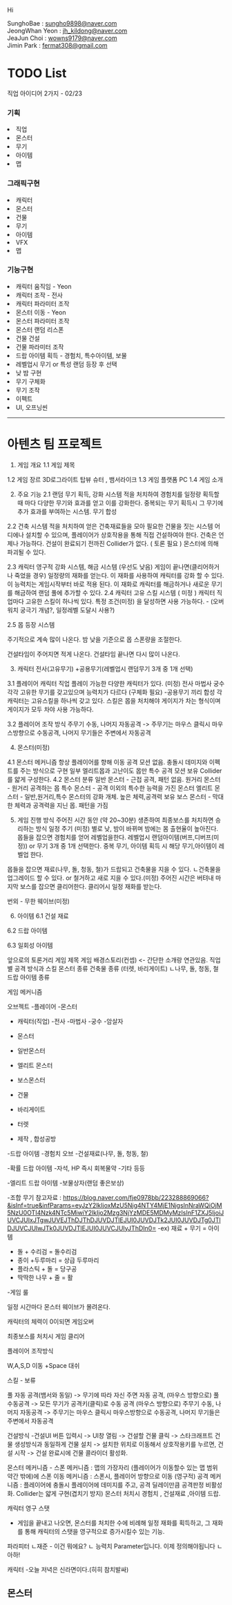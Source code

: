 Hi

SunghoBae : sungho9898@naver.com  
JeongWhan Yeon : jh_kildong@naver.com   
JeaJun Choi : wowns9179@naver.com  
Jimin Park : fermat308@gmail.com 

# TODO List
직업 아이디어 2가지 - 02/23

### 기획
<li> 직업
<li> 몬스터
<li> 무기
<li> 아이템
<li> 맵

### 그래픽구현
<li> 캐릭터
<li> 몬스터
<li> 건물
<li> 무기
<li> 아이템
<li> VFX
<li> 맵

### 기능구현
<li> 캐릭터 움직임 - Yeon 
<li> 캐릭터 조작 - 전사  
<li> 캐릭터 파라미터 조작  
<li> 몬스터 이동 - Yeon
<li> 몬스터 파라미터 조작
<li> 몬스터 랜덤 리스폰
<li> 건물 건설
<li> 건물 파라미터 조작
<li> 드랍 아이템 획득 - 경험치, 특수아이템, 보물 
<li> 레벨업시 무기 or 특성 랜덤 등장 후 선택
<li> 낮 밤 구현
<li> 무기 구체화
<li> 무기 조작
<li> 이펙트
<li> UI, 오프닝씬


---
# 아텐츠 팀 프로젝트
1. 게임 개요
1.1 게임 제목


1.2 게임 장르
3D로그라이트 탑뷰 슈터 , 뱀서라이크
1.3 게임 플랫폼
PC
1.4 게임 소개



2. 주요 기능
2.1 랜덤 무기 획득, 강화 시스템
적을 처치하여 경험치를 일정량 획득할때 마다 다양한 무기와 효과를 얻고 이를 강화한다.
중복되는 무기 획득시 그 무기에 추가 효과를 부여하는 시스템.
무기 합성

2.2 건축 시스템
적을 처치하여 얻은 건축재료들을 모아 필요한 건물을 짓는 시스템
어디에나 설치할 수 있으며, 플레이어가 상호작용을 통해 직접 건설하여야 한다.
건축은 언제나 가능하다.
건설이 완료되기 전까진 Collider가 없다. ( 토론 필요 )
몬스터에 의해 파괴될 수 있다.


2.3 캐릭터 영구적 강화 시스템, 해금 시스템 (우선도 낮음)
게임이 끝나면(클리어하거나 죽었을 경우)  일정량의 재화를 얻는다.
이 재화를 사용하여 캐릭터를 강화 할 수 있다. 이 능력치는 게임시작부터 바로 적용 된다.
이 재화로 캐릭터를 해금하거나 새로운 무기를 해금하여 랜덤 풀에 추가할 수 있다.
2.4 캐릭터 고유 스킬 시스템 ( 미정 )
캐릭터 직업마다 고유한 스킬이 하나씩 있다.
특정 조건(미정) 을 달성하면 사용 가능하다. - (오버워치 궁극기 개념?, 일정레벨 도달시 사용?)

2.5 몹 등장 시스템

주기적으로 계속 많이 나온다.
밤 낮을 기준으로 몹 스폰량을 조절한다.

건설타임이 주어지면 적게 나온다. 
건설타임 끝나면 다시 많이 나온다.

3. 캐릭터
전사(고유무기) +공용무기(레벨업시 랜덤무기 3개 중 1개 선택)

3.1 플레이어 캐릭터 직업
플레이 가능한 다양한 캐릭터가 있다.  (미정)
전사
마법사
궁수
각각 고유한 무기를 갖고있으며 능력치가 다르다 (구체화 필요)
-공용무기 끼리 합성
각 캐릭터는 고유스킬을 하나씩 갖고 있다. 스킬은 몹을 처치해야 게이지가 차는 형식이며 게이지가 모두 차야 사용 가능하다.

3.2 플레이어 조작 방식
주무기 수동, 나머지 자동공격 -> 주무기는 마우스 클릭시 마우스방향으로 수동공격, 나머지 무기들은 주변에서 자동공격


4. 몬스터(미정)

4.1 몬스터 메커니즘
항상 플레이어를 향해 이동
공격 모션 없음. 충돌시 데미지와 이펙트를 주는 방식으로 구현
일부 엘리트몹과 고난이도 몹만 특수 공격 모션 보유
Collider를 얇게 구성한다.
4.2 몬스터 분류
일반 몬스터 - 근접 공격, 패턴 없음.
원거리 몬스터 - 원거리 공격하는 몹
특수 몬스터 - 공격 이외의 특수한 능력을 가진 몬스터
엘리트 몬스터 - 일반,원거리,특수 몬스터의 강화 개체. 높은 체력,공격력 보유
보스 몬스터 - 막대한 체력과 공격력을 지닌 몹. 패턴을 가짐


5. 게임 진행 방식
주어진 시간 동안 (약 20~30분) 생존하여 최종보스를 처치하면 승리하는 방식 
일정 주기 (미정) 별로 낮, 밤이 바뀌며 밤에는 몸 출현율이 높아진다.
몹들을 잡으면 경험치를 얻어 레벨업을한다.
레벨업시 랜덤아이템(버프,디버프(미정)) or 무기 3개 중 1개 선택한다.
중복 무기, 아이템 획득 시 해당 무기,아이템이 레벨업 한다.
	

몹들을 잡으면 재료(나무, 돌, 청동, 철)가 드랍되고 건축물을 지을 수 있다.
	ㄴ건축물을 업그레이드 할 수 있다. or 철거하고 새로 지을 수 있다.(미정)
주어진 시간은 버텨내 마지막 보스를 잡으면 클리어한다.
클리어시 일정 재화를 받는다.

번외 - 무한 웨이브(미정)


6. 아이템
6.1 건설 재료

6.2 드랍 아이템

6.3 일회성 아이템

앞으로의 토론거리
	게임 제목
	게임 배경스토리(컨셉) <- 간단한 소개랑 연관있음.
	직업별 공격 방식과 스킬
	몬스터 종류
	건축물 종류 (터렛, 바리게이트)
		ㄴ나무, 돌, 청동, 철
	드랍 아이템 종류
	


	









게임 메커니즘


오브젝트
-플레이어
-몬스터


- 캐릭터(직업)
-전사
-마법사
-궁수
-암살자


- 몬스터
- 일반몬스터
- 엘리트 몬스터
- 보스몬스터


- 건물
- 바리게이트
- 터렛
- 제작 , 합성공방


-드랍 아이템
-경험치 오브
-건설재료(나무, 돌, 청동,  철)

-확률 드랍 아이템
-자석, HP 즉시 회복물약
-기타 등등

-엘리트 드랍 아이템
-보물상자(랜덤 좋은보상)


-조합 무기
참고자료 : https://blog.naver.com/fje0978bb/223288869066?&isInf=true&infParams=eyJzY2lkIjoxMzU5Njg4NTY4MjE1NjgsInNraWQiOjM5NzU0OTI4Nzk4NTc5MiwiY2lkIjo2Mzg3NjYzMDE5MDMyMzIsInF1ZXJ5IjoiJUVCJUIxJTgwJUVEJThDJThDJUVDJTlEJUI0JUVDJTk2JUI0JUVDJTg0JTlDJUVCJUIwJTk0JUVDJTlEJUI0JUVCJUIyJThDIn0=
	-ex) 재료 + 무기 = 아이템
- 돌 + 수리검 = 돌수리검
- 종이 +두루마리 = 상급 두루마리
- 플라스틱 + 돌 = 당구공
- 딱딱한 나무 + 줄 = 활









-게임 룰

일정 시간마다 몬스터 웨이브가 몰려온다.

캐릭터의 체력이 0이되면 게임오버

최종보스를 처치시 게임 클리어









플레이어 조작방식

W,A,S,D 이동
+Space 대쉬

스킬 - 보류


풀 자동 공격(뱀서와 동일) -> 무기에 따라 자신 주면 자동 공격, (마우스 방향으로)
풀 수동공격 -> 모든 무기가 공격키(클릭)로 수동 공격 (마우스 방향으로)
주무기 수동, 나머지 자동공격 -> 주무기는 마우스 클릭시 마우스방향으로 수동공격, 나머지 무기들은 주변에서 자동공격


건설방식
-건설UI 버튼 입력시 -> UI창 열림 -> 건설할 건물 클릭 -> 스타크래프트 건물 생성방식과 동일하게 건물 설치 -> 설치한 위치로 이동해서 상호작용키를 누르면, 건설 시작 -> 건설 완료시에 건물 콜라이더 활성화.



몬스터 메커니즘
      -	스폰 메커니즘 : 맵의 가장자리 (플레이어가 이동할수 있는 맵 범위 약간 밖에)에 스폰
이동 메커니즘 : 스폰시, 플레이어 방향으로 이동 (영구적)
공격 메커니즘 : 플레이어에 충돌시 플레이어에 데미지를 주고, 공격 딜레이만큼 공격판정 비활성화.
Collider는 얇게 구현(겹치기 방지)
몬스터 처치시 경험치 , 건설재료 ,아이템 드랍.





캐릭터 영구 스탯
- 게임을 끝내고 나오면, 몬스터를 처치한 수에 비례해 일정 재화를 획득하고, 그 재화를 통해 캐릭터의 스탯을 영구적으로 증가시킬수 있는 기능.



파라피터
	ㄴ재준 - 이건 뭐에요?
	ㄴ 능력치 Parameter입니다. 이제 정의해야됩니다
	ㄴ 아하!

캐릭터
-오늘 저녁은 신라면이다.(히히 참치발싸)

몬스터
-